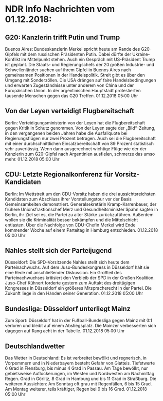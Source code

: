 # NDR Info Nachrichten vom 01.12.2018:


## G20: Kanzlerin trifft Putin und Trump
Buenos Aires: Bundeskanzlerin Merkel spricht heute am Rande des G20-Gipfels mit dem russischen Präsidenten Putin. Dabei dürfte der Ukraine-Konflikt im Mittelpunkt stehen. Auch ein Gespräch mit US-Präsident Trump ist geplant. Die Staats- und Regierungschefs der 20 großen Industrie- und Schwellenländer suchen auf ihrem Gipfel in Buenos Aires nach gemeinsamen Positionen in der Handelspolitik. Streit gibt es über den Umgang mit Sonderzöllen. Die USA drängen auf faire Handelsbedingungen und erwarten Zugeständnisse unter anderem von China und der Europäischen Union. In der argentinischen Hauptstadt protestierten tausende Menschen gegen das G20 Treffen. 01.12.2018 05:00 Uhr 

## Von der Leyen verteidigt Flugbereitschaft
Berlin: Verteidigungsministerin von der Leyen hat die Flugbereitschaft gegen Kritik in Schutz genommen. Von der Leyen sagte der „Bild“-Zeitung, in den vergangenen beiden Jahren habe die Ausfallquote bei Regierungsflügen nur zwei Prozent betragen. Auch sei die Flugbereitschaft mit einer durchschnittlichen Einsatzbereitschaft von 89 Prozent statistisch sehr zuverlässig. Wenn dann ausgerechnet wichtige Flüge wie der der Kanzlerin zum G20-Gipfel nach Argentinien ausfielen, schmerze das umso mehr. 01.12.2018 05:00 Uhr 

## CDU: Letzte Regionalkonferenz für Vorsitz-Kandidaten
Berlin: Im Wettstreit um den CDU-Vorsitz haben die drei aussichtsreichsten Kandidaten zum Abschluss ihrer Vorstellungstour vor der Basis Gemeinsamkeiten demonstriert. Generalsekretärin Kramp-Karrenbauer, der frühere Unionsfraktionschef Merz und Gesundheitsminister Spahn sagten in Berlin, ihr Ziel sei es, die Partei zu alter Stärke zurückzuführen. Außerdem wollen sie die Kriminalität besser bekämpfen und die Mittelschicht entlasten. Über die Nachfolge von CDU-Chefin Merkel wird Ende kommender Woche auf einem Parteitag in Hamburg entschieden. 01.12.2018 05:00 Uhr 

## Nahles stellt sich der Parteijugend
Düsseldorf: Die SPD-Vorsitzende Nahles stellt sich heute dem Parteinachwuchs. Auf dem Juso-Bundeskongress in Düsseldorf hält sie eine Rede mit anschließender Diskussion. Ein Großteil des Parteinachwuchses kritisiert den Verbleib der SPD in der Großen Koalition. Juso-Chef Kühnert forderte gestern zum Auftakt des dreitägigen Kongresses in Düsseldorf ein größeres Mitspracherecht in der Partei. Die Zukunft liege in den Händen seiner Generation. 01.12.2018 05:00 Uhr 

## Bundesliga: Düsseldorf unterliegt Mainz
Zum Sport: Düsseldorf hat in der Fußball-Bundesliga gegen Mainz mit 0:1 verloren und bleibt auf einem Abstiegsplatz. Die Mainzer verbesserten sich dagegen auf Rang acht in der Tabelle. 01.12.2018 05:00 Uhr 

## Deutschlandwetter
Das Wetter in Deutschland: Es ist verbreitet bewölkt und regnerisch, in Vorpommern und in Niederbayern besteht Gefahr von Glatteis. Tiefstwerte 6 Grad in Flensburg, bis minus 4 Grad in Passau. Am Tage bewölkt, nur gebietsweise Auflockerungen, im Westen und Nordwesten am Nachmittag Regen. Grad in Görlitz, 8 Grad in Hamburg und bis 11 Grad in Straßburg. Die weiteren Aussichten: Am Sonntag oft grau mit Regenfällen, 6 bis 15 Grad. Am Montag weiterer, teils kräftiger, Regen bei 9 bis 16
Grad. 01.12.2018 05:00 Uhr 
